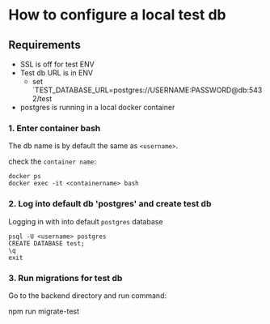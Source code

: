 # How to configure a local test db

## Requirements

- SSL is off for test ENV
- Test db URL is in ENV
    - set `TEST_DATABASE_URL=postgres://USERNAME:PASSWORD@db:5432/test
- postgres is running in a local docker container

### 1. Enter container bash

The db name is by default the same as `<username>`.

check the `container name`:

    docker ps
    docker exec -it <containername> bash

### 2. Log into default db 'postgres' and create test db

Logging in with <username> into default `postgres` database
	
    psql -U <username> postgres
    CREATE DATABASE test;
    \q
    exit

### 3. Run migrations for test db

Go to the backend directory and run command:

  npm run migrate-test

